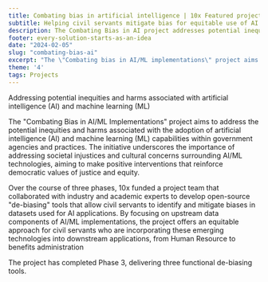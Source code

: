 ```yaml
---
title: Combating bias in artificial intelligence | 10x Featured project
subtitle: Helping civil servants mitigate bias for equitable use of AI
description: The Combating Bias in AI project addresses potential inequities and harms associated with the federal government's adoption of AI and ML capabilities.
footer: every-solution-starts-as-an-idea
date: "2024-02-05"
slug: "combating-bias-ai"
excerpt: "The \"Combating bias in AI/ML implementations\" project aims to address the potential inequities and harms associated with the adoption of artificial intelligence (AI) and machine learning (ML) capabilities within government agencies and practices."
theme: '4'
tags: Projects
---
```


<p class="usa-intro">  
    Addressing potential inequities and harms associated with artificial intelligence (AI) and machine learning (ML)
</p>

The "Combating Bias in AI/ML Implementations" project aims to address the potential inequities and harms associated with the adoption of artificial intelligence (AI) and machine learning (ML) capabilities within government agencies and practices. The initiative underscores the importance of addressing societal injustices and cultural concerns surrounding AI/ML technologies, aiming to make positive interventions that reinforce democratic values of justice and equity.

Over the course of three phases, 10x funded a  project team that collaborated with industry and academic experts to develop open-source "de-biasing" tools that allow civil servants to identify and mitigate biases in datasets used for AI applications. By focusing on upstream data components of AI/ML implementations, the project offers an equitable approach for civil servants who are incorporating these emerging technologies into downstream applications, from Human Resource to benefits administration

The project has completed Phase 3, delivering three functional de-biasing tools.  




